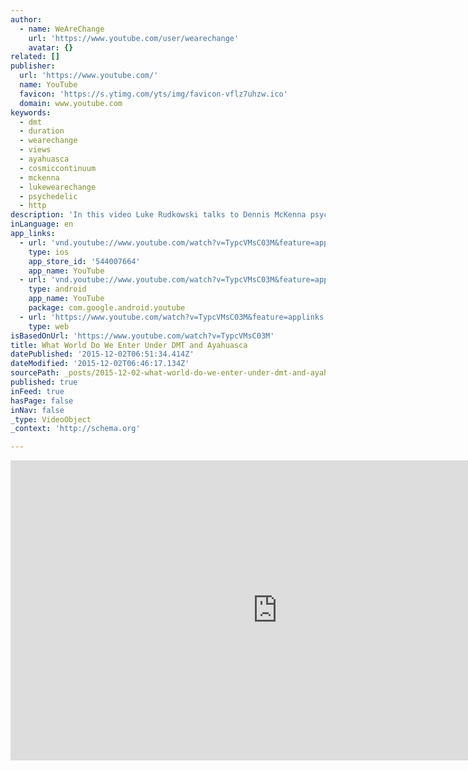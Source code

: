 ```yaml
---
author:
  - name: WeAreChange
    url: 'https://www.youtube.com/user/wearechange'
    avatar: {}
related: []
publisher:
  url: 'https://www.youtube.com/'
  name: YouTube
  favicon: 'https://s.ytimg.com/yts/img/favicon-vflz7uhzw.ico'
  domain: www.youtube.com
keywords:
  - dmt
  - duration
  - wearechange
  - views
  - ayahuasca
  - cosmiccontinuum
  - mckenna
  - lukewearechange
  - psychedelic
  - http
description: 'In this video Luke Rudkowski talks to Dennis McKenna psychedelics drugs, their role in society, the recent upsurge in knowledge of them and how use of them can transform society. Dennis is an American ethnopharmacologist, research pharmacognosist, lecturer and author.'
inLanguage: en
app_links:
  - url: 'vnd.youtube://www.youtube.com/watch?v=TypcVMsC03M&feature=applinks'
    type: ios
    app_store_id: '544007664'
    app_name: YouTube
  - url: 'vnd.youtube://www.youtube.com/watch?v=TypcVMsC03M&feature=applinks'
    type: android
    app_name: YouTube
    package: com.google.android.youtube
  - url: 'https://www.youtube.com/watch?v=TypcVMsC03M&feature=applinks'
    type: web
isBasedOnUrl: 'https://www.youtube.com/watch?v=TypcVMsC03M'
title: What World Do We Enter Under DMT and Ayahuasca
datePublished: '2015-12-02T06:51:34.414Z'
dateModified: '2015-12-02T06:46:17.134Z'
sourcePath: _posts/2015-12-02-what-world-do-we-enter-under-dmt-and-ayahuasca.md
published: true
inFeed: true
hasPage: false
inNav: false
_type: VideoObject
_context: 'http://schema.org'

---
```

<iframe src="https://cdn.embedly.com/widgets/media.html?src=https%3A%2F%2Fwww.youtube.com%2Fembed%2FTypcVMsC03M%3Ffeature%3Doembed&amp;url=https%3A%2F%2Fwww.youtube.com%2Fwatch%3Fv%3DTypcVMsC03M&amp;image=https%3A%2F%2Fi.ytimg.com%2Fvi%2FTypcVMsC03M%2Fhqdefault.jpg&amp;key=b7d04c9b404c499eba89ee7072e1c4f7&amp;type=text%2Fhtml&amp;schema=youtube" width="854" height="480" scrolling="no" frameborder="0" allowfullscreen="allowfullscreen" style=""></iframe>